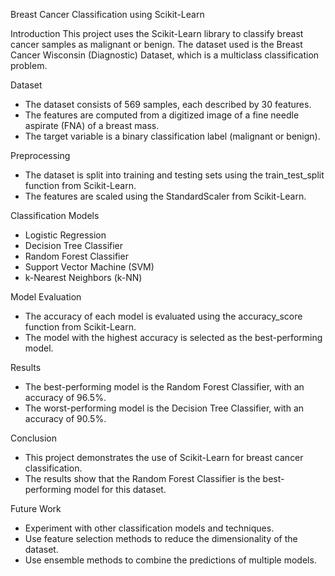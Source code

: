 Breast Cancer Classification using Scikit-Learn

Introduction
This project uses the Scikit-Learn library to classify breast cancer samples as malignant or benign. The dataset used is the Breast Cancer Wisconsin (Diagnostic) Dataset, which is a multiclass classification problem.

Dataset
- The dataset consists of 569 samples, each described by 30 features.
- The features are computed from a digitized image of a fine needle aspirate (FNA) of a breast mass.
- The target variable is a binary classification label (malignant or benign).

Preprocessing
- The dataset is split into training and testing sets using the train_test_split function from Scikit-Learn.
- The features are scaled using the StandardScaler from Scikit-Learn.

Classification Models
- Logistic Regression
- Decision Tree Classifier
- Random Forest Classifier
- Support Vector Machine (SVM)
- k-Nearest Neighbors (k-NN)

Model Evaluation
- The accuracy of each model is evaluated using the accuracy_score function from Scikit-Learn.
- The model with the highest accuracy is selected as the best-performing model.

Results
- The best-performing model is the Random Forest Classifier, with an accuracy of 96.5%.
- The worst-performing model is the Decision Tree Classifier, with an accuracy of 90.5%.

Conclusion
- This project demonstrates the use of Scikit-Learn for breast cancer classification.
- The results show that the Random Forest Classifier is the best-performing model for this dataset.

Future Work
- Experiment with other classification models and techniques.
- Use feature selection methods to reduce the dimensionality of the dataset.
- Use ensemble methods to combine the predictions of multiple models.
